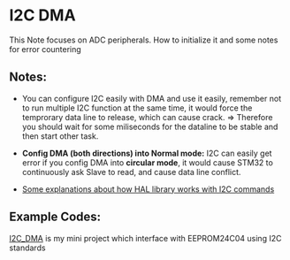 # I2C DMA

This Note focuses on ADC peripherals. How to initialize it and some notes for error countering

## Notes:

- You can configure I2C easily with DMA and use it easily, remember not to run multiple I2C function at the same time, it would force the temprorary data line to release, which can cause crack. 
=> Therefore you should wait for some miliseconds for the dataline to be stable and then start other task.

- **Config DMA (both directions) into Normal mode:** I2C can easily get error if you config DMA into **circular mode**, it would cause STM32 to continuously ask Slave to read, and cause data line conflict.

- [Some explanations about how HAL library works with I2C commands](https://stackoverflow.com/questions/38230248/how-do-i-use-the-stm32cubef4-hal-library-to-read-out-the-sensor-data-with-i2c?fbclid=IwAR2iq2CyQFAnMB6CFuYCcMLlap_2DaNZ8RYe8ZNhoJq8qPlUsn3GF-69CPg) 

## Example Codes:
[I2C_DMA](./24C04_EEPROM/) is my mini project which interface with EEPROM24C04 using I2C standards
